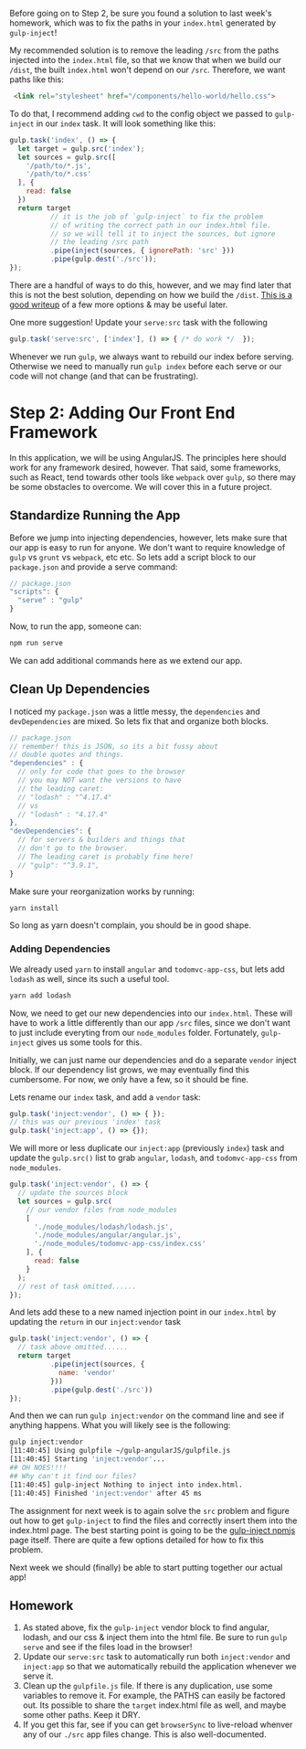 Before going on to Step 2, be sure you found a solution to
last week's homework, which was to fix the paths in your
`index.html` generated by `gulp-inject`!

My recommended solution is to remove the leading `/src` from
the paths injected into the `index.html` file, so that we know
that when we build our `/dist`, the built `index.html` won't
depend on our `/src`.  Therefore, we want paths like this:

```html
 <link rel="stylesheet" href="/components/hello-world/hello.css">
```

To do that, I recommend adding `cwd` to the config object we
passed to `gulp-inject` in our `index` task.  It will look
something like this:

```JavaScript
gulp.task('index', () => {
  let target = gulp.src('index');
  let sources = gulp.src([
    '/path/to/*.js',
    '/path/to/*.css'
  ], {
    read: false
  })
  return target
          // it is the job of `gulp-inject` to fix the problem
          // of writing the correct path in our index.html file.
          // so we will tell it to inject the sources, but ignore 
          // the leading /src path
          .pipe(inject(sources, { ignorePath: 'src' }))
          .pipe(gulp.dest('./src'));
});
```
There are a handful of ways to do this, however, and we may find
later that this is not the best solution, depending on how we
build the `/dist`.  [This is a good writeup](https://github.com/klei/gulp-inject/wiki/Clarifying-injected-paths) of a few more options & may be useful later.

One more suggestion!  Update your `serve:src` task with the
following

```JavaScript
gulp.task('serve:src', ['index'], () => { /* do work */  });
```
Whenever we run `gulp`, we always want to rebuild our index
before serving.  Otherwise we need to manually run `gulp index`
before each serve or our code will not change (and that can be
frustrating).

# Step 2: Adding Our Front End Framework

In this application, we will be using AngularJS.  The principles
here should work for any framework desired, however.  That said,
some frameworks, such as React, tend towards other tools like
`webpack` over `gulp`, so there may be some obstacles to overcome.
We will cover this in a future project.

## Standardize Running the App

Before we jump into injecting dependencies, however, lets make
sure that our app is easy to run for anyone.  We don't want
to require knowledge of `gulp` vs `grunt` vs `webpack`, etc etc.
So lets add a script block to our `package.json` and provide
a serve command:

```JavaScript
// package.json
"scripts": {
  "serve" : "gulp"  
}
```

Now, to run the app, someone can:

```bash
npm run serve
```

We can add additional commands here as we extend our app.

## Clean Up Dependencies

I noticed my `package.json` was a little messy, the `dependencies`
and `devDependencies` are mixed.  So lets fix that and organize
both blocks.

```JavaScript
// package.json
// remember! this is JSON, so its a bit fussy about
// double quotes and things.
"dependencies" : {
  // only for code that goes to the browser
  // you may NOT want the versions to have
  // the leading caret:
  // "lodash" : "^4.17.4"
  // vs
  // "lodash" : "4.17.4"
},
"devDependencies": {
  // for servers & builders and things that
  // don't go to the browser.
  // The leading caret is probably fine here!
  // "gulp": "^3.9.1",
}

```

Make sure your reorganization works by running:

```bash
yarn install
```

So long as yarn doesn't complain, you should be in good shape.

### Adding Dependencies

We already used `yarn` to install `angular` and `todomvc-app-css`,
but lets add `lodash` as well, since its such a useful tool.

```bash
yarn add lodash
```

Now, we need to get our new dependencies into our `index.html`.
These will have to work a little differently than our app `/src`
files, since we don't want to just include everyting from our
`node_modules` folder.  Fortunately, `gulp-inject` gives us some
tools for this.

Initially, we can just name our dependencies and do a separate
`vendor` inject block. If our dependency list grows, we may
eventually find this cumbersome.  For now, we only have a few,
so it should be fine.  

Lets rename our `index` task, and add a `vendor` task:

```JavaScript
gulp.task('inject:vendor', () => { });
// this was our previous 'index' task
gulp.task('inject:app', () => {});
```

We will more or less duplicate our `inject:app` (previously
 `index`) task and update the `gulp.src()` list to grab
 `angular`, `lodash`, and `todomvc-app-css` from `node_modules`.

```JavaScript
gulp.task('inject:vendor', () => {
  // update the sources block
  let sources = gulp.src(
    // our vendor files from node_modules
    [
      './node_modules/lodash/lodash.js',
      './node_modules/angular/angular.js',
      './node_modules/todomvc-app-css/index.css'
    ], {
      read: false
    }
  );
  // rest of task omitted......
});
```

And lets add these to a new named injection point in our
`index.html` by updating the `return` in our `inject:vendor`
task

```JavaScript
gulp.task('inject:vendor', () => {
  // task above omitted......
  return target
          .pipe(inject(sources, {
            name: 'vendor'
          }))
          .pipe(gulp.dest('./src'))
});
```

And then we can run `gulp inject:vendor` on the command line and
see if anything happens.  What you will likely see is the following:

```bash
gulp inject:vendor
[11:40:45] Using gulpfile ~/gulp-angularJS/gulpfile.js
[11:40:45] Starting 'inject:vendor'...
## OH NOES!!!!
## Why can't it find our files?
[11:40:45] gulp-inject Nothing to inject into index.html.
[11:40:45] Finished 'inject:vendor' after 45 ms
```

The assignment for next week is to again solve the `src` problem
and figure out how to get `gulp-inject` to find the files and
correctly insert them into the index.html page.  The best starting
point is going to be the [gulp-inject npmjs](https://www.npmjs.com/package/gulp-inject#injecting-dist-files-into-bowerjsons-main-section) page itself.  There are quite
a few options detailed for how to fix this problem.

Next week we should (finally) be able to start putting together
our actual app!

## Homework

1.  As stated above, fix the `gulp-inject` vendor block to
    find angular, lodash, and our css & inject them into the
    html file. Be sure to run `gulp serve` and see if the files
    load in the browser!
2.  Update our `serve:src` task to automatically run both
    `inject:vendor` and `inject:app` so that we automatically
    rebuild the application whenever we serve it.
3.  Clean up the `gulpfile.js` file.  If there is any duplication,
    use some variables to remove it.  For example, the PATHS
    can easily be factored out.  Its possible to share the
    `target` index.html file as well, and maybe some other paths.
    Keep it DRY.
4.  If you get this far, see if you can get `browserSync` to
    live-reload whenver any of our `./src` app files change. This
    is also well-documented.
